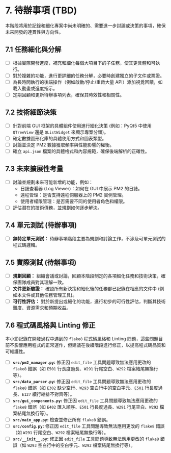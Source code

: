 # 7. 待辦事項 (TBD)

本階段將用於記錄和細化專案中尚未明確的、需要進一步討論或決策的事項，確保未來開發的連貫性與方向性。

## 7.1 任務細化與分解

*   [ ] 根據實際開發進度，補充和細化每個大項目下的子任務，使其更具體和可執行。
*   [ ] 對於複雜的功能，進行更詳細的任務分解，必要時創建獨立的子文件或票證。
*   [ ] 為長時間執行的後端操作（例如啟動/停止/重啟大量 API）添加視覺回饋，如載入動畫或進度指示。
*   [ ] 定期回顧和更新待辦事項列表，確保其時效性和相關性。

## 7.2 技術細節決策

*   [ ] 針對前端 GUI 框架的具體組件使用進行細化決策 (例如：PyQt5 中使用 `QTreeView` 還是 `QListWidget` 來顯示專案分類)。
*   [ ] 確定數據圖形化庫的具體使用方式和圖表類型。
*   [ ] 討論並決定 PM2 數據獲取頻率與性能影響的權衡。
*   [ ] 確立 `api.json` 檔案的具體格式和內容規範，確保後端解析的正確性。

## 7.3 未來擴展性考量

*   [ ] 討論並規劃未來可能新增的功能，例如：
    *   日誌查看器 (Log Viewer)：如何在 GUI 中展示 PM2 的日誌。
    *   遠程管理：是否支持遠程伺服器上的 PM2 實例管理。
    *   使用者權限管理：是否需要不同的使用者角色和權限。
*   [ ] 評估潛在的技術債務，並規劃如何逐步解決。

## 7.4 單元測試 (待辦事項)

*   [ ] **無特定單元測試：** 待辦事項階段主要為規劃和討論工作，不涉及可單元測試的程式碼邏輯。

## 7.5 實際測試 (待辦事項)

*   [ ] **規劃回顧：** 組織會議或討論，回顧本階段制定的各項細化任務和技術決策，確保團隊成員對其理解一致。
*   [ ] **文件更新驗證：** 確認所有新決策和細化後的任務都已記錄在相應的文件中 (例如本文件或其他任務管理工具)。
*   [ ] **可行性評估：** 對於新提出或細化的功能，進行初步的可行性評估，判斷其技術難度、資源需求和預期收益。

## 7.6 程式碼風格與 Linting 修正

本小節記錄在開發過程中遇到的 `flake8` 程式碼風格和 Linting 問題，這些問題目前不影響應用程式的正常運作，但建議在後續階段進行修正，以提高程式碼品質和可維護性。

*   [ ] **`src/pm2_manager.py`:** 修正因 `edit_file` 工具問題導致無法應用更改的 `flake8` 錯誤（如 `E501` 行長度過長、`W291` 行尾空白、`W292` 檔案結尾無換行等）。
*   [ ] **`src/data_parser.py`:** 修正因 `edit_file` 工具問題導致無法應用更改的 `flake8` 錯誤（如 `E302` 缺少空行、`W293` 空白行中的空白字元、`E501` 行長度過長、`E127` 續行縮排不對齊等）。
*   [ ] **`src/gui_components.py`:** 修正因 `edit_file` 工具問題導致無法應用更改的 `flake8` 錯誤（如 `E402` 匯入順序、`E501` 行長度過長、`W291` 行尾空白、`W292` 檔案結尾無換行等）。
*   [ ] **`src/main_app.py`:** 檢查並修正所有 `flake8` 錯誤。
*   [ ] **`src/config.py`:** 修正因 `edit_file` 工具問題導致無法應用更改的 `flake8` 錯誤（如 `W291` 行尾空白、`W292` 檔案結尾無換行等）。
*   [ ] **`src/__init__.py`:** 修正因 `edit_file` 工具問題導致無法應用更改的 `flake8` 錯誤（如 `W293` 空白行中的空白字元、`W292` 檔案結尾無換行等）。 